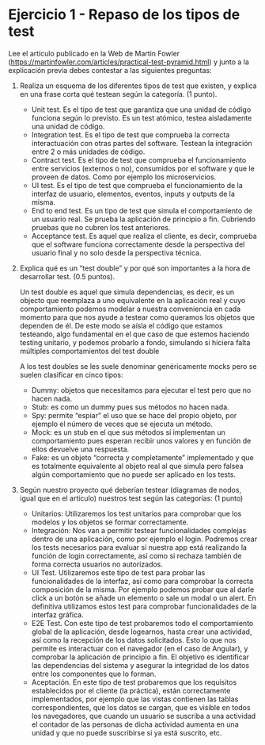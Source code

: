 # Ejercicio 1 - Repaso de los tipos de test

Lee el artículo publicado en la Web de Martin Fowler (https://martinfowler.com/articles/practical-test-pyramid.html) y junto a la explicación previa debes contestar a las siguientes preguntas:

1. Realiza un esquema de los diferentes tipos de test que existen, y explica en una frase corta qué testean según la categoría. (1 punto).

   - Unit test. Es el tipo de test que garantiza que una unidad de código funciona según lo previsto. Es un test atómico, testea aisladamente una unidad de código.
   - Integration test. Es el tipo de test que comprueba la correcta interactuación con otras partes del software. Testean la integración entre 2 o más unidades de código.
   - Contract test. Es el tipo de test que comprueba el funcionamiento entre servicios (externos o no), consumidos por el software y que le proveen de datos. Como por ejemplo los microservicios.
   - UI test. Es el tipo de test que comprueba el funcionamiento de la interfaz de usuario, elementos, eventos, inputs y outputs de la misma.
   - End to end test. Es un tipo de test que simula el comportamiento de un usuario real. Se prueba la aplicación de principio a fin. Cubriendo pruebas que no cubren los test anteriores.
   - Acceptance test. Es aquel que realiza el cliente, es decir, comprueba que el software funciona correctamente desde la perspectiva del usuario final y no solo desde la perspectiva técnica.

2. Explica qué es un “test double” y por qué son importantes a la hora de desarrollar test. (0.5 puntos).

   Un test double es aquel que simula dependencias, es decir, es un objecto que reemplaza a uno equivalente en la aplicación real y cuyo comportamiento podemos modelar a nuestra conveniencia en cada momento para que nos ayude a testear como queramos los objetos que dependen de él. De este modo se aísla el código que estamos testeando, algo fundamental en el que caso de que estemos haciendo testing unitario, y podemos probarlo a fondo, simulando si hiciera falta múltiples comportamientos del test double

   A los test doubles se les suele denominar genéricamente mocks pero se suelen clasificar en cinco tipos:

   - Dummy: objetos que necesitamos para ejecutar el test pero que no hacen nada.
   - Stub: es como un dummy pues sus métodos no hacen nada.
   - Spy: permite “espiar” el uso que se hace del propio objeto, por ejemplo el número de veces que se ejecuta un método.
   - Mock: es un stub en el que sus métodos sí implementan un comportamiento pues esperan recibir unos valores y en función de ellos devuelve una respuesta.
   - Fake: es un objeto “correcta y completamente” implementado y que es totalmente equivalente al objeto real al que simula pero falsea algún comportamiento que no puede ser aplicado en los tests.

3. Según nuestro proyecto qué deberían testear (diagramas de nodos, igual que en el artículo) nuestros test según las categorías: (1 punto)
   - Unitarios: Utilizaremos los test unitarios para comprobar que los modelos y los objetos se formar correctamente.
   - Integración: Nos van a permitir testear funcionalidades complejas dentro de una aplicación, como por ejemplo el login. Podremos crear los tests necesarios para evaluar si nuestra app está realizando la función de login correctamente, así como si rechaza también de forma correcta usuarios no autorizados.
   - UI Test. Utilizaremos este tipo de test para probar las funcionalidades de la interfaz, así como para comprobar la correcta composición de la misma. Por ejemplo podemos probar que al darle click a un botón se añade un elemento o sale un modal o un alert. En definitiva utilizamos estos test para comprobar funcionalidades de la interfaz gráfica.
   - E2E Test. Con este tipo de test probaremos todo el comportamiento global de la aplicación, desde logearnos, hasta crear una actividad, así como la recepción de los datos solicitados. Esto lo que nos permite es interactuar con el navegador (en el caso de Angular), y comprobar la aplicación de principio a fin. El objetivo es identificar las dependencias del sistema y asegurar la integridad de los datos entre los componentes que lo forman.
   - Aceptación. En este tipo de test probaremos que los requisitos establecidos por el cliente (la práctica), están correctamente implementados, por ejemplo que las vistas contienen las tablas correspondientes, que los datos se cargan, que es visible en todos los navegadores, que cuando un usuario se suscriba a una actividad el contador de las personas de dicha actividad aumenta en una unidad y que no puede suscribirse si ya está suscrito, etc.
